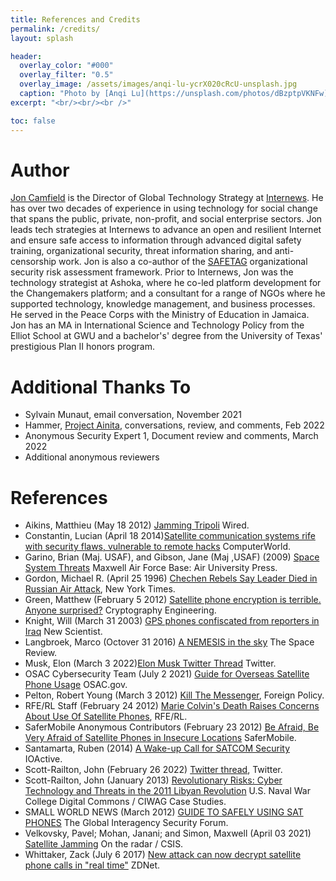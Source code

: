 ```yaml
---
title: References and Credits
permalink: /credits/
layout: splash

header:
  overlay_color: "#000"
  overlay_filter: "0.5"
  overlay_image: /assets/images/anqi-lu-ycrX020cRcU-unsplash.jpg
  caption: "Photo by [Anqi Lu](https://unsplash.com/photos/dBzptpVKNFw)"
excerpt: "<br/><br/><br />"

toc: false
---
```


# Author

[Jon Camfield](https://joncamfield.com) is the Director of Global Technology Strategy at [Internews](https://Internews.org). He has over two decades of experience in using technology for social change that spans the public, private, non-profit, and social enterprise sectors. Jon leads tech strategies at Internews to advance an open and resilient Internet and ensure safe access to information through advanced digital safety training, organizational security, threat information sharing, and anti-censorship work. Jon is also a co-author of the [SAFETAG](https://safetag.org) organizational security risk assessment framework.  Prior to Internews, Jon was the technology strategist at Ashoka, where he co-led platform development for the Changemakers platform; and a consultant for a range of NGOs where he supported technology, knowledge management, and business processes. He served in the Peace Corps with the Ministry of Education in Jamaica. Jon has an MA in International Science and Technology Policy from the Elliot School at GWU and a bachelor's' degree from the University of Texas' prestigious Plan II honors program.

#  Additional Thanks To

-   Sylvain Munaut, email conversation, November 2021
-   Hammer, [Project Ainita](https://ainita.net/), conversations, review, and comments, Feb 2022
-   Anonymous Security Expert 1, Document review and comments, March 2022 <!--(sha1: 9c13e5ab761f74428afb1e3b1cba82540d063cde)-->
-   Additional anonymous reviewers

# References
-   Aikins, Matthieu (May 18 2012) [Jamming Tripoli](https://www.wired.com/2012/05/ff-libya/) Wired.
-   Constantin, Lucian (April 18 2014)[Satellite communication systems rife with security flaws, vulnerable to remote hacks](https://www.computerworld.com/article/2698346/satellite-communication-systems-rife-with-security-flaws--vulnerable-to-remote-hacks.html) ComputerWorld.
-   Garino, Brian (Maj. USAF), and Gibson, Jane (Maj ,USAF) (2009) [Space System Threats](https://aerospace.csis.org/wp-content/uploads/2018/09/Space-System-Threats.pdf)  Maxwell Air Force Base: Air University Press.
-   Gordon, Michael R. (April 25 1996) [Chechen Rebels Say Leader Died in Russian Air Attack](https://www.nytimes.com/1996/04/25/world/chechen-rebels-say-leader-died-in-russian-air-attack.html), New York Times.
-   Green, Matthew  (February 5 2012) [Satellite phone encryption is terrible. Anyone surprised?](https://blog.cryptographyengineering.com/2012/02/05/sattelite-phone-encryption-is-terrible/) Cryptography Engineering.
-  Knight, Will (March 31 2003) [GPS phones confiscated from reporters in Iraq](https://www.newscientist.com/article/dn3567-gps-phones-confiscated-from-reporters-in-iraq/) New Scientist.
-  Langbroek, Marco (Octover 31 2016) [A NEMESIS in the sky](https://www.thespacereview.com/article/3095/1) The Space Review.
-  Musk, Elon (March 3 2022)[Elon Musk Twitter Thread](https://twitter.com/elonmusk/status/1499472139333746691) Twitter.
-   OSAC Cybersecurity Team (July 2 2021) [Guide for Overseas Satellite Phone Usage](https://www.osac.gov/Content/Report/9db45731-1eec-477a-a7af-1bf950cb4013) OSAC.gov.
-   Pelton, Robert Young (March 3 2012) [Kill The Messenger](https://foreignpolicy.com/2012/03/03/kill-the-messenger/), Foreign Policy.
-   RFE/RL Staff (February 24 2012) [Marie Colvin\'s Death Raises Concerns About Use Of Satellite Phones](https://www.rferl.org/a/marie_colvin_death_concerns_about_safe_use_satelite_phones/24495230.html), RFE/RL.
-  SaferMobile Anonymous Contributors (February 23 2012) [Be Afraid, Be Very Afraid of Satellite Phones in Insecure Locations](https://web.archive.org/web/20120327070537/https://safermobile.org/be-afraid-be-very-afraid-of-satellite-phones-in-insecure-locations/) SaferMobile.
-   Santamarta, Ruben  (2014) [A Wake-up Call for SATCOM Security](https://ioactive.com/pdfs/IOActive_SATCOM_Security_WhitePaper.pdf) IOActive.
-  Scott-Railton, John (February 26 2022) [Twitter thread](https://twitter.com/jsrailton/status/1497745011932286979), Twitter.
-  Scott-Railton, John (January 2013) [Revolutionary Risks: Cyber Technology and Threats in the 2011 Libyan Revolution](https://digital-commons.usnwc.edu/cgi/viewcontent.cgi?referer=&httpsredir=1&article=1012&context=ciwag-case-studies) U.S. Naval War College Digital Commons / CIWAG Case Studies.
-   SMALL WORLD NEWS (March 2012) [GUIDE TO SAFELY USING SAT PHONES](https://gisf.ngo/wp-content/uploads/2020/02/2173-Small-Worls-News-2012-Guide-to-safely-using-satphones.pdf) The Global Interagency Security Forum.
-   Velkovsky, Pavel; Mohan, Janani; and Simon, Maxwell (April 03 2021) [Satellite Jamming](https://ontheradar.csis.org/issue-briefs/satellite-jamming/) On the radar / CSIS.
-   Whittaker, Zack  (July 6 2017) [New attack can now decrypt satellite phone calls in "real time"](https://www.zdnet.com/article/encryption-satellite-phones-unscramble-attack-research/) ZDNet.
